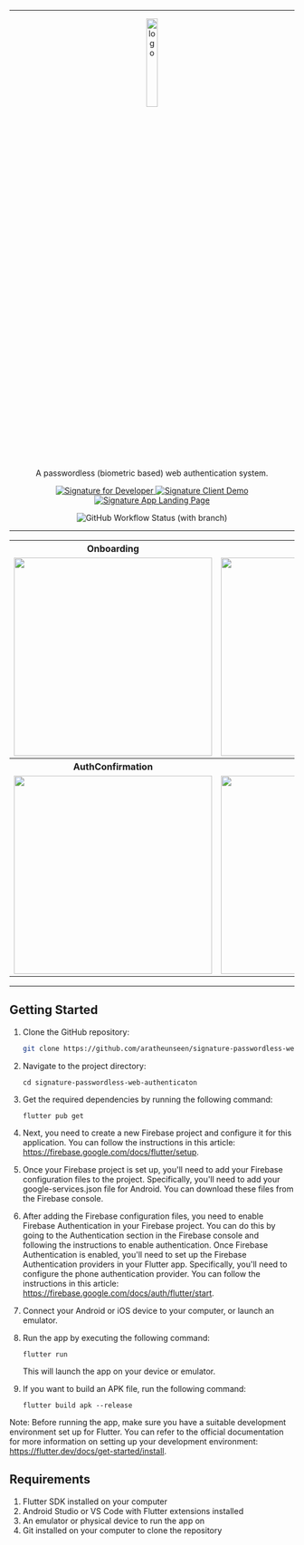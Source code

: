 <hr/>
<p align="center">
  <img src="https://user-images.githubusercontent.com/62181222/187184324-f40200f1-69e6-4b88-bda7-c314812c7de9.png" alt="logo" width="20%" />
</p>

<p align="center">
  A passwordless (biometric based) web authentication system.
</p>

<p align="center">
  <a href="https://github.com/aratheunseen/signature-for-developers">
    <img src="https://img.shields.io/badge/signature%20for%20developers-017CEE.svg?style=for-the-badge&logoColor=white" alt="Signature for Developer" />
  </a>
  <a href="https://github.com/aratheunseen/signature-client-demo">
    <img src="https://img.shields.io/badge/signature%20client%20demo-E6526F.svg?style=for-the-badge&logoColor=white" alt="Signature Client Demo" />
  </a>
  <a href="https://github.com/aratheunseen/signature-app-landing-page">
    <img src="https://img.shields.io/badge/Signature%20Website-%232C5263.svg?style=for-the-badge&logoColor=white" alt="Signature App Landing Page" />
  </a>
</p>

<p align="center">
  <img alt="GitHub Workflow Status (with branch)" src="https://img.shields.io/github/actions/workflow/status/aratheunseen/signature-passwordless-web-authenticaton/test.yml?branch=main&label=Build&style=for-the-badge">
</p>

<hr/>

<table align="center">
  <tr>
    <th>Onboarding</th>
    <th>SignUp</th>
    <th>LockScreen</th>
  </tr>
  <tr>
    <td><img src="https://user-images.githubusercontent.com/62181222/235098555-e4f869f2-6588-4656-a494-f49135b87e90.PNG" width="350"></td>
    <td><img src="https://user-images.githubusercontent.com/62181222/235098571-dd588f7a-6ab1-4463-8c28-1b562b1086bc.PNG" width="350"></td>
    <td><img src="https://user-images.githubusercontent.com/62181222/235098613-d2f575f8-28e6-4ca4-84e2-471a6fa2eb15.PNG" width="350"></td>
  </tr>

  <tr>
    <th>AuthConfirmation</th>
    <th>Homepage</th>
    <th>Settings</th>
  </tr>
  <tr>
    <td><img src="https://user-images.githubusercontent.com/62181222/235098599-f4a08f82-0018-4e90-8bad-69e57b20eae2.PNG" width="350"></td>
    <td><img src="https://user-images.githubusercontent.com/62181222/235098625-26b17e4f-f30c-4d12-97e4-f82bdf8ba594.PNG" width="350"></td>
    <td><img src="https://user-images.githubusercontent.com/62181222/235105504-44d328e9-5510-4601-9729-13e960919b25.PNG" width="350"></td>
  </tr>
</table>

<hr/>

## Getting Started

1. Clone the GitHub repository:
    ```bash
    git clone https://github.com/aratheunseen/signature-passwordless-web-authenticaton.git
    ```

2. Navigate to the project directory:
    ```
    cd signature-passwordless-web-authenticaton
    ```

3. Get the required dependencies by running the following command:
    ```
    flutter pub get
    ```

4. Next, you need to create a new Firebase project and configure it for this application. You can follow the instructions in this article: https://firebase.google.com/docs/flutter/setup.

5. Once your Firebase project is set up, you'll need to add your Firebase configuration files to the project. Specifically, you'll need to add your google-services.json file for Android. You can download these files from the Firebase console.

6. After adding the Firebase configuration files, you need to enable Firebase Authentication in your Firebase project. You can do this by going to the Authentication section in the Firebase console and following the instructions to enable authentication. Once Firebase Authentication is enabled, you'll need to set up the Firebase Authentication providers in your Flutter app. Specifically, you'll need to configure the phone authentication provider. You can follow the instructions in this article: https://firebase.google.com/docs/auth/flutter/start.

7. Connect your Android or iOS device to your computer, or launch an emulator.

8. Run the app by executing the following command:
    ```
    flutter run
    ```
    This will launch the app on your device or emulator.

9. If you want to build an APK file, run the following command:
    ```
    flutter build apk --release
    ```

Note: Before running the app, make sure you have a suitable development environment set up for Flutter. You can refer to the official documentation for more information on setting up your development environment: https://flutter.dev/docs/get-started/install.


## Requirements

1. Flutter SDK installed on your computer
2. Android Studio or VS Code with Flutter extensions installed
3. An emulator or physical device to run the app on
4. Git installed on your computer to clone the repository
